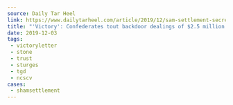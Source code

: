 ```yaml
---
source: Daily Tar Heel
link: https://www.dailytarheel.com/article/2019/12/sam-settlement-secrets
title: "'Victory': Confederates tout backdoor dealings of $2.5 million Silent Sam settlement"
date: 2019-12-03
tags:
 - victoryletter
 - stone
 - trust
 - sturges
 - tgd
 - ncscv
cases:
 - shamsettlement
---
```

